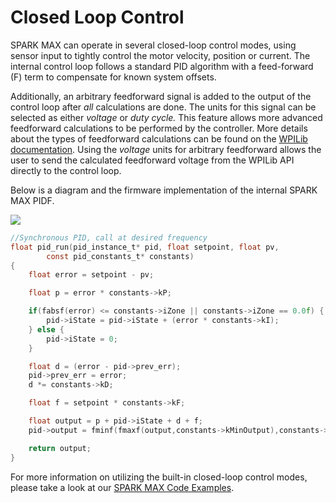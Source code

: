 # Closed Loop Control

SPARK MAX can operate in several closed-loop control modes, using sensor input to tightly control the motor velocity, position or current. The internal control loop follows a standard PID algorithm with a feed-forward \(F\) term to compensate for known system offsets.

Additionally, an arbitrary feedforward signal is added to the output of the control loop after _all_ calculations are done. The units for this signal can be selected as either _voltage_ or _duty cycle._ This feature allows more advanced feedforward calculations to be performed by the controller. More details about the types of feedforward calculations can be found on the [WPILib documentation](https://docs.wpilib.org/en/stable/docs/software/advanced-control/controllers/feedforward.html). Using the _voltage_ units for arbitrary feedforward allows the user to send the calculated feedforward voltage from the WPILib API directly to the control loop.

Below is a diagram and the firmware implementation of the internal SPARK MAX PIDF.

![](https://cdn11.bigcommerce.com/s-t3eo8vwp22/product_images/uploaded_images/pidfdiagram2.png)

```c
//Synchronous PID, call at desired frequency
float pid_run(pid_instance_t* pid, float setpoint, float pv,
        const pid_constants_t* constants)
{
    float error = setpoint - pv;

    float p = error * constants->kP;

    if(fabsf(error) <= constants->iZone || constants->iZone == 0.0f) {
        pid->iState = pid->iState + (error * constants->kI);
    } else {
        pid->iState = 0;
    }

    float d = (error - pid->prev_err);
    pid->prev_err = error;
    d *= constants->kD;

    float f = setpoint * constants->kF;

    float output = p + pid->iState + d + f;
    pid->output = fminf(fmaxf(output,constants->kMinOutput),constants->kMaxOutput);

    return output;
}
```

For more information on utilizing the built-in closed-loop control modes, please take a look at our [SPARK MAX Code Examples](../software-resources/spark-max-code-examples.md).

